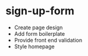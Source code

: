 # sign-up-form
- Create page design
- Add form boilerplate
- Provide front end validation
- Style homepage
